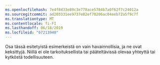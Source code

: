 ```yaml
---
ms.openlocfilehash: 7e4f8d33e89c3e778ace5784b7a0f62f7c24012a
ms.sourcegitcommit: ad203331ee9737e82ef70206ac04eeb72a5f9c7f
ms.translationtype: MT
ms.contentlocale: fi-FI
ms.lasthandoff: 06/18/2019
ms.locfileid: "67213940"
---
```

Osa tässä esitetyistä esimerkeistä on vain havainnollisia, ja ne ovat keksittyjä. Niillä ei ole tarkoituksellista tai pääteltävissä olevaa yhteyttä tai kytköstä todellisuuteen.